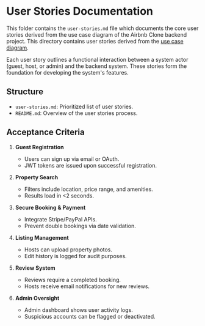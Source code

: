 # User Stories Documentation

This folder contains the `user-stories.md` file which documents the core user stories derived from the use case diagram of the Airbnb Clone backend project. This directory contains user stories derived from the [use case diagram](../use-case-diagram/use-case-diagram.png). 

Each user story outlines a functional interaction between a system actor (guest, host, or admin) and the backend system. These stories form the foundation for developing the system's features.

## Structure
- `user-stories.md`: Prioritized list of user stories.
- `README.md`: Overview of the user stories process.

## Acceptance Criteria
1. **Guest Registration**  
   - Users can sign up via email or OAuth.  
   - JWT tokens are issued upon successful registration.  

2. **Property Search**  
   - Filters include location, price range, and amenities.  
   - Results load in <2 seconds.  

3. **Secure Booking & Payment**  
   - Integrate Stripe/PayPal APIs.  
   - Prevent double bookings via date validation.  

4. **Listing Management**  
   - Hosts can upload property photos.  
   - Edit history is logged for audit purposes.  

5. **Review System**  
   - Reviews require a completed booking.  
   - Hosts receive email notifications for new reviews.  

6. **Admin Oversight**  
   - Admin dashboard shows user activity logs.  
   - Suspicious accounts can be flagged or deactivated.  
